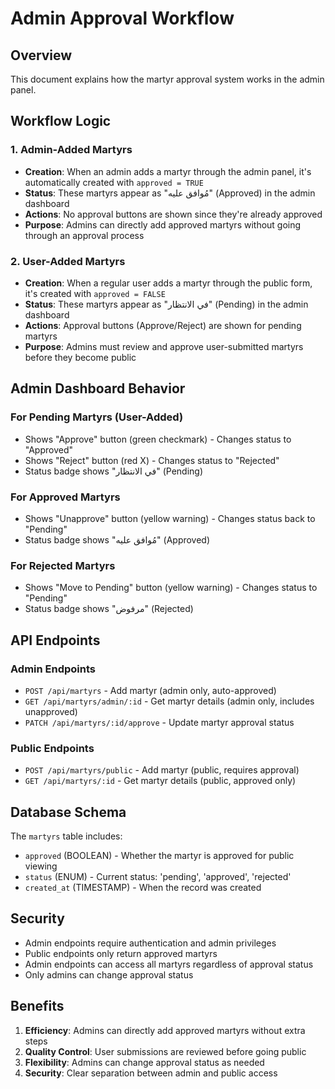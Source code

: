 # Admin Approval Workflow

## Overview
This document explains how the martyr approval system works in the admin panel.

## Workflow Logic

### 1. Admin-Added Martyrs
- **Creation**: When an admin adds a martyr through the admin panel, it's automatically created with `approved = TRUE`
- **Status**: These martyrs appear as "مُوافق عليه" (Approved) in the admin dashboard
- **Actions**: No approval buttons are shown since they're already approved
- **Purpose**: Admins can directly add approved martyrs without going through an approval process

### 2. User-Added Martyrs
- **Creation**: When a regular user adds a martyr through the public form, it's created with `approved = FALSE`
- **Status**: These martyrs appear as "في الانتظار" (Pending) in the admin dashboard
- **Actions**: Approval buttons (Approve/Reject) are shown for pending martyrs
- **Purpose**: Admins must review and approve user-submitted martyrs before they become public

## Admin Dashboard Behavior

### For Pending Martyrs (User-Added)
- Shows "Approve" button (green checkmark) - Changes status to "Approved"
- Shows "Reject" button (red X) - Changes status to "Rejected"
- Status badge shows "في الانتظار" (Pending)

### For Approved Martyrs
- Shows "Unapprove" button (yellow warning) - Changes status back to "Pending"
- Status badge shows "مُوافق عليه" (Approved)

### For Rejected Martyrs
- Shows "Move to Pending" button (yellow warning) - Changes status to "Pending"
- Status badge shows "مرفوض" (Rejected)

## API Endpoints

### Admin Endpoints
- `POST /api/martyrs` - Add martyr (admin only, auto-approved)
- `GET /api/martyrs/admin/:id` - Get martyr details (admin only, includes unapproved)
- `PATCH /api/martyrs/:id/approve` - Update martyr approval status

### Public Endpoints
- `POST /api/martyrs/public` - Add martyr (public, requires approval)
- `GET /api/martyrs/:id` - Get martyr details (public, approved only)

## Database Schema

The `martyrs` table includes:
- `approved` (BOOLEAN) - Whether the martyr is approved for public viewing
- `status` (ENUM) - Current status: 'pending', 'approved', 'rejected'
- `created_at` (TIMESTAMP) - When the record was created

## Security

- Admin endpoints require authentication and admin privileges
- Public endpoints only return approved martyrs
- Admin endpoints can access all martyrs regardless of approval status
- Only admins can change approval status

## Benefits

1. **Efficiency**: Admins can directly add approved martyrs without extra steps
2. **Quality Control**: User submissions are reviewed before going public
3. **Flexibility**: Admins can change approval status as needed
4. **Security**: Clear separation between admin and public access
